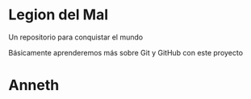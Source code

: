 # Legion del Mal
Un repositorio para conquistar el mundo

Básicamente aprenderemos más sobre Git y GitHub con este proyecto

# Anneth
